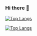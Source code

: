 ### Hi there 👋

<!--
**halitfirat/halitfirat** is a ✨ _special_ ✨ repository because its `README.md` (this file) appears on your GitHub profile.

Here are some ideas to get you started:

- 🔭 I’m currently working on ...
- 🌱 I’m currently learning ...
- 👯 I’m looking to collaborate on ...
- 🤔 I’m looking for help with ...
- 💬 Ask me about ...
- 📫 How to reach me: ...
- 😄 Pronouns: ...
- ⚡ Fun fact: ...
-->

[![Top Langs](https://github-readme-stats.vercel.app/api/top-langs/?username=halitfirat)](https://github.com/halitfirat/github-readme-stats)

[![Top Langs](https://github-readme-stats.vercel.app/api/top-langs/?username=halitfirat&layout=compact)](https://github.com/halitfirat/github-readme-stats)
